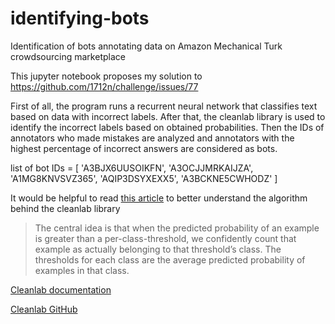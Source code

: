 # identifying-bots
Identification of bots annotating data on Amazon Mechanical Turk crowdsourcing marketplace

This jupyter notebook proposes my solution to https://github.com/1712n/challenge/issues/77

First of all, the program runs a recurrent neural network that classifies text based on data with incorrect labels. After that, the cleanlab library is used to identify the incorrect labels based on obtained probabilities. Then the IDs of annotators who made mistakes are analyzed and annotators with the highest percentage of incorrect answers are considered as bots.

list of bot IDs = [
  'A3BJX6UUSOIKFN',
  'A3OCJJMRKAIJZA',
  'A1MG8KNVSVZ365',
  'AQIP3DSYXEXX5',
  'A3BCKNE5CWHODZ'
]

It would be helpful to read [this article](https://l7.curtisnorthcutt.com/confident-learning) to better understand the algorithm behind the cleanlab library

> The central idea is that when the predicted probability of an example is greater than a per-class-threshold, we confidently count that example as actually belonging to that threshold’s class. The thresholds for each class are the average predicted probability of examples in that class. 

[Cleanlab documentation](https://docs.cleanlab.ai/stable/index.html)

[Cleanlab GitHub](https://github.com/cleanlab/cleanlab)
